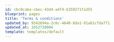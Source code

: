 ```yaml
---
id: cbc0caba-cbec-43d4-a4f4-b359271fa355
blueprint: pages
title: 'Terms & conditions'
updated_by: 9342694a-2c6c-4640-8da1-91a61cfda771
updated_at: 1652720904
template: templates/default
---
```

